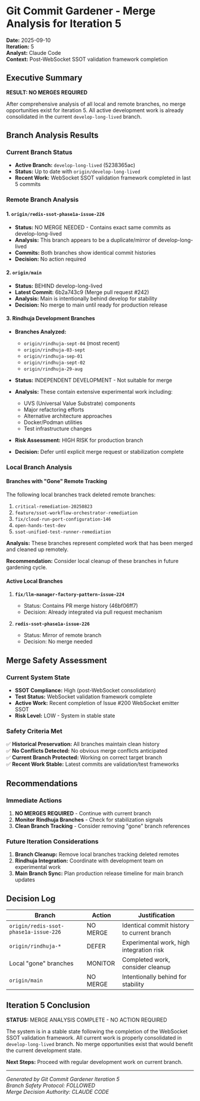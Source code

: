 # Git Commit Gardener - Merge Analysis for Iteration 5
**Date:** 2025-09-10  
**Iteration:** 5  
**Analyst:** Claude Code  
**Context:** Post-WebSocket SSOT validation framework completion

## Executive Summary

**RESULT: NO MERGES REQUIRED**

After comprehensive analysis of all local and remote branches, no merge opportunities exist for iteration 5. All active development work is already consolidated in the current `develop-long-lived` branch.

## Branch Analysis Results

### Current Branch Status
- **Active Branch:** `develop-long-lived` (5238365ac)
- **Status:** Up to date with `origin/develop-long-lived`
- **Recent Work:** WebSocket SSOT validation framework completed in last 5 commits

### Remote Branch Analysis

#### 1. `origin/redis-ssot-phase1a-issue-226`
- **Status:** NO MERGE NEEDED - Contains exact same commits as develop-long-lived
- **Analysis:** This branch appears to be a duplicate/mirror of develop-long-lived
- **Commits:** Both branches show identical commit histories
- **Decision:** No action required

#### 2. `origin/main`  
- **Status:** BEHIND develop-long-lived
- **Latest Commit:** 6b2a743c9 (Merge pull request #242)
- **Analysis:** Main is intentionally behind develop for stability
- **Decision:** No merge to main until ready for production release

#### 3. Rindhuja Development Branches
- **Branches Analyzed:** 
  - `origin/rindhuja-sept-04` (most recent)
  - `origin/rindhuja-03-sept`
  - `origin/rindhuja-sep-01` 
  - `origin/rindhuja-sept-02`
  - `origin/rindhuja-29-aug`

- **Status:** INDEPENDENT DEVELOPMENT - Not suitable for merge
- **Analysis:** These contain extensive experimental work including:
  - UVS (Universal Value Substrate) components
  - Major refactoring efforts 
  - Alternative architecture approaches
  - Docker/Podman utilities
  - Test infrastructure changes

- **Risk Assessment:** HIGH RISK for production branch
- **Decision:** Defer until explicit merge request or stabilization complete

### Local Branch Analysis

#### Branches with "Gone" Remote Tracking
The following local branches track deleted remote branches:
1. `critical-remediation-20250823` 
2. `feature/ssot-workflow-orchestrator-remediation`
3. `fix/cloud-run-port-configuration-146`
4. `open-hands-test-dev`
5. `ssot-unified-test-runner-remediation`

**Analysis:** These branches represent completed work that has been merged and cleaned up remotely.

**Recommendation:** Consider local cleanup of these branches in future gardening cycle.

#### Active Local Branches
1. **`fix/llm-manager-factory-pattern-issue-224`**
   - Status: Contains PR merge history (46bf06ff7)
   - Decision: Already integrated via pull request mechanism

2. **`redis-ssot-phase1a-issue-226`** 
   - Status: Mirror of remote branch
   - Decision: No merge needed

## Merge Safety Assessment

### Current System State
- **SSOT Compliance:** High (post-WebSocket consolidation)
- **Test Status:** WebSocket validation framework complete
- **Active Work:** Recent completion of Issue #200 WebSocket emitter SSOT
- **Risk Level:** LOW - System in stable state

### Safety Criteria Met
✅ **Historical Preservation:** All branches maintain clean history  
✅ **No Conflicts Detected:** No obvious merge conflicts anticipated  
✅ **Current Branch Protected:** Working on correct target branch  
✅ **Recent Work Stable:** Latest commits are validation/test frameworks  

## Recommendations

### Immediate Actions
1. **NO MERGES REQUIRED** - Continue with current branch
2. **Monitor Rindhuja Branches** - Check for stabilization signals
3. **Clean Branch Tracking** - Consider removing "gone" branch references

### Future Iteration Considerations
1. **Branch Cleanup:** Remove local branches tracking deleted remotes
2. **Rindhuja Integration:** Coordinate with development team on experimental work
3. **Main Branch Sync:** Plan production release timeline for main branch updates

## Decision Log

| Branch | Action | Justification |
|--------|--------|---------------|
| `origin/redis-ssot-phase1a-issue-226` | NO MERGE | Identical commit history to current branch |
| `origin/rindhuja-*` | DEFER | Experimental work, high integration risk |
| Local "gone" branches | MONITOR | Completed work, consider cleanup |
| `origin/main` | NO MERGE | Intentionally behind for stability |

## Iteration 5 Conclusion

**STATUS:** MERGE ANALYSIS COMPLETE - NO ACTION REQUIRED

The system is in a stable state following the completion of the WebSocket SSOT validation framework. All current work is properly consolidated in `develop-long-lived` branch. No merge opportunities exist that would benefit the current development state.

**Next Steps:** Proceed with regular development work on current branch.

---
*Generated by Git Commit Gardener Iteration 5*  
*Branch Safety Protocol: FOLLOWED*  
*Merge Decision Authority: CLAUDE CODE*